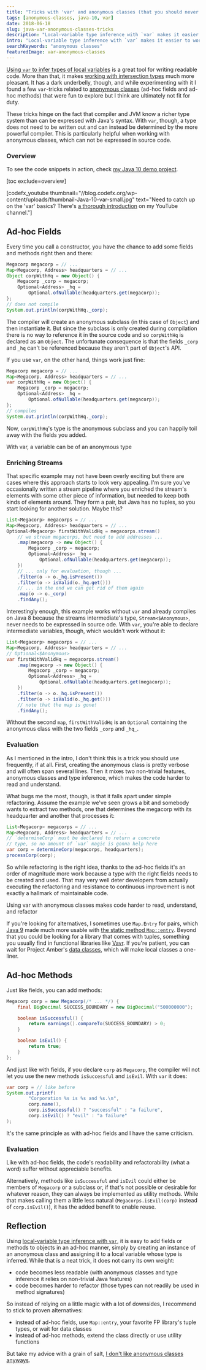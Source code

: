 ```yaml
---
title: "Tricks with 'var' and anonymous classes (that you should never use at work)"
tags: [anonymous-classes, java-10, var]
date: 2018-06-18
slug: java-var-anonymous-classes-tricks
description: "Local-variable type inference with `var` makes it easier to work with anonymous classes, e.g. for ad-hoc fields and methods. Don't do it, though!"
intro: "Local-variable type inference with `var` makes it easier to work with anonymous classes, for example to create ad-hoc fields and methods. But does that mean you should use them more often? I think not."
searchKeywords: "anonymous classes"
featuredImage: var-anonymous-classes
---
```


[Using `var` to infer types of local variables](java-10-var-type-inference) is a great tool for writing readable code.
More than that, it makes [working with intersection types](java-var-intersection-types) much more pleasant.
It has a dark underbelly, though, and while experimenting with it I found a few `var`-tricks related to [anonymous classes](java-getting-rid-of-anonymous-classes) (ad-hoc fields and ad-hoc methods) that were fun to explore but I think are ultimately not fit for duty.

These tricks hinge on the fact that compiler and JVM know a richer type system than can be expressed with Java's syntax.
With `var`, though, a type does not need to be written out and can instead be determined by the more powerful compiler.
This is particularly helpful when working with anonymous classes, which can not be expressed in source code.

### Overview

To see the code snippets in action, check [my Java 10 demo project](https://github.com/CodeFX-org/demo-java-10).

[toc exclude=overview]

\[codefx\_youtube thumbnail="//blog.codefx.org/wp-content/uploads/thumbnail-Java-10-var-small.jpg" text="Need to catch up on the 'var' basics?
There's [a thorough introduction](https://www.youtube.com/watch?v=Le1DbpRZdRQ&list=PL_-IO8LOLuNp2stY1qBUtXlfMdJW7wvfT) on my YouTube channel."\]

## Ad-hoc Fields

Every time you call a constructor, you have the chance to add some fields and methods right then and there:

```java
Megacorp megacorp = // ...
Map<Megacorp, Address> headquarters = // ...
Object corpWithHq = new Object() {
	Megacorp _corp = megacorp;
	Optional<Address> _hq =
		Optional.ofNullable(headquarters.get(megacorp));
};
// does not compile
System.out.println(corpWithHq._corp);
```

The compiler will create an anonymous subclass (in this case of `Object`) and then instantiate it.
But since the subclass is only created during compilation there is no way to reference it in the source code and so `corpWithHq` is declared as an `Object`.
The unfortunate consequence is that the fields `_corp` and `_hq` can't be referenced because they aren't part of `Object`'s API.

If you use `var`, on the other hand, things work just fine:

```java
Megacorp megacorp = // ...
Map<Megacorp, Address> headquarters = // ...
var corpWithHq = new Object() {
	Megacorp _corp = megacorp;
	Optional<Address> _hq =
		Optional.ofNullable(headquarters.get(megacorp));
};
// compiles
System.out.println(corpWithHq._corp);
```

Now, `corpWithHq`'s type is the anonymous subclass and you can happily toil away with the fields you added.

<pullquote>With var, a variable can be of an anonymous type</pullquote>

### Enriching Streams

That specific example may not have been overly exciting but there are cases where this approach starts to look very appealing.
I'm sure you've occasionally written a stream pipeline where you enriched the stream's elements with some other piece of information, but needed to keep both kinds of elements around.
They form a pair, but Java has no tuples, so you start looking for another solution.
Maybe this?

```java
List<Megacorp> megacorps = // ...
Map<Megacorp, Address> headquarters = // ...
Optional<Megacorp> firstWithValidHq = megacorps.stream()
	// we stream megacorps, but need to add addresses ...
	.map(megacorp -> new Object() {
		Megacorp _corp = megacorp;
		Optional<Address> _hq =
			Optional.ofNullable(headquarters.get(megacorp));
	})
	// ... only for evaluation, though ...
	.filter(o -> o._hq.isPresent())
	.filter(o -> isValid(o._hq.get()))
	// ... in the end we can get rid of them again
	.map(o -> o._corp)
	.findAny();
```

Interestingly enough, this example works without `var` and already compiles on Java 8 because the streams intermediate's type, `Stream<$Anonymous>`, never needs to be expressed in source ode.
With `var`, you're able to declare intermediate variables, though, which wouldn't work without it:

```java
List<Megacorp> megacorps = // ...
Map<Megacorp, Address> headquarters = // ...
// Optional<$Anonymous>
var firstWithValidHq = megacorps.stream()
	.map(megacorp -> new Object() {
		Megacorp _corp = megacorp;
		Optional<Address> _hq =
			Optional.ofNullable(headquarters.get(megacorp));
	})
	.filter(o -> o._hq.isPresent())
	.filter(o -> isValid(o._hq.get()))
	// note that the map is gone!
	.findAny();
```

Without the second `map`, `firstWithValidHq` is an `Optional` containing the anonymous class with the two fields `_corp` and `_hq_`.

### Evaluation

As I mentioned in the intro, I don't think this is a trick you should use frequently, if at all.
First, creating the anonymous class is pretty verbose and will often span several lines.
Then it mixes two non-trivial features, anonymous classes and type inference, which makes the code harder to read and understand.

What bugs me the most, though, is that it falls apart under simple refactoring.
Assume the example we've seen grows a bit and somebody wants to extract two methods, one that determines the megacorp with its headquarter and another that processes it:

```java
List<Megacorp> megacorps = // ...
Map<Megacorp, Address> headquarters = // ...
// `determineCorp` must be declared to return a concrete
// type, so no amount of `var` magic is gonna help here
var corp = determineCorp(megacorps, headquarters);
processCorp(corp);
```

So while refactoring is the right idea, thanks to the ad-hoc fields it's an order of magnitude more work because a type with the right fields needs to be created and used.
That may very well deter developers from actually executing the refactoring and resistance to continuous improvement is not exactly a hallmark of maintainable code.

<pullquote>Using var with anonymous classes makes code harder to read, understand, and refactor</pullquote>

If you're looking for alternatives, I sometimes use `Map.Entry` for pairs, which [Java 9](http://blog.codefx.org/tag/java-9/) made much more usable with [the static method `Map::entry`](https://docs.oracle.com/javase/10/docs/api/java/util/Map.html#entry(K,V)).
Beyond that you could be looking for a library that comes with tuples, something you usually find in functional libraries like [Vavr](http://www.vavr.io/).
If you're patient, you can wait for Project Amber's [data classes](http://cr.openjdk.java.net/~briangoetz/amber/datum.html), which will make local classes a one-liner.

<contentimage slug="var-anonymous-classes"></contentimage>

## Ad-hoc Methods

Just like fields, you can add methods:

```java
Megacorp corp = new Megacorp(/* ... */) {
	final BigDecimal SUCCESS_BOUNDARY = new BigDecimal("500000000");

	boolean isSuccessful() {
		return earnings().compareTo(SUCCESS_BOUNDARY) > 0;
	}

	boolean isEvil() {
		return true;
	}
};
```

And just like with fields, if you declare `corp` as `Megacorp`, the compiler will not let you use the new methods `isSuccessful` and `isEvil`.
With `var` it does:

```java
var corp = // like before
System.out.printf(
		"Corporation %s is %s and %s.\n",
		corp.name(),
		corp.isSuccessful() ? "successful" : "a failure",
		corp.isEvil() ? "evil" : "a failure"
);
```

It's the same principle as with ad-hoc fields and I have the same criticism.

### Evaluation

Like with ad-hoc fields, the code's readability and refactorability (what a word) suffer without appreciable benefits.

Alternatively, methods like `isSuccessful` and `isEvil` could either be members of `Megacorp` or a subclass or, if that's not possible or desirable for whatever reason, they can always be implemented as utility methods.
While that makes calling them a little less natural (`Megacorps.isEvil(corp)` instead of `corp.isEvil()`), it has the added benefit to enable reuse.

## Reflection

Using [local-variable type inference with `var`](java-10-var-type-inference), it is easy to add fields or methods to objects in an ad-hoc manner, simply by creating an instance of an anonymous class and assigning it to a local variable whose type is inferred.
While that is a neat trick, it does not carry its own weight:

-   code becomes less readable (with anonymous classes and type inference it relies on non-trivial Java features)
-   code becomes harder to refactor (those types can not readily be used in method signatures)

So instead of relying on a little magic with a lot of downsides, I recommend to stick to proven alternatives:

-   instead of ad-hoc fields, use `Map::entry`, your favorite FP library's tuple types, or wait for data classes
-   instead of ad-hoc methods, extend the class directly or use utility functions

But take my advice with a grain of salt, [I don't like anonymous classes anyways](java-getting-rid-of-anonymous-classes).
